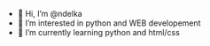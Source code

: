 - 👋 Hi, I’m @ndelka
- 👀 I’m interested in python and WEB developement
- 🌱 I’m currently learning python and html/css 


